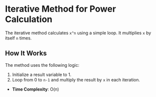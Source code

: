 # Iterative Method for Power Calculation

The iterative method calculates `x^n` using a simple loop. It multiplies `x` by itself `n` times.

## How It Works

The method uses the following logic:

1. Initialize a result variable to 1.
2. Loop from 0 to `n-1` and multiply the result by `x` in each iteration.

- **Time Complexity**: O(n)